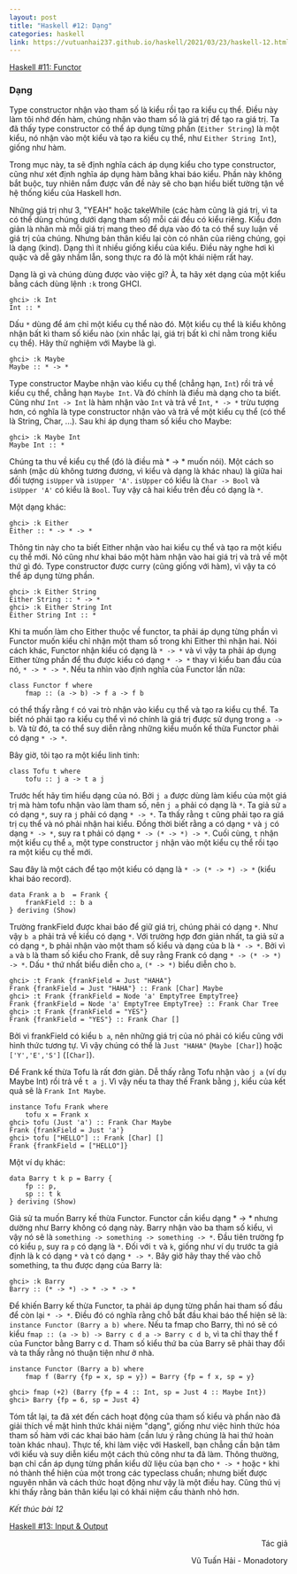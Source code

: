 ```yaml
---
layout: post
title: "Haskell #12: Dạng"
categories: haskell
link: https://vutuanhai237.github.io/haskell/2021/03/23/haskell-12.html
---
```


[Haskell #11: Functor](https://vutuanhai237.github.io/haskell/2021/03/22/haskell-11.html)

### **Dạng**
 
Type constructor nhận vào tham số là kiểu rồi tạo ra kiểu cụ thể. Điều này làm tôi nhớ đến hàm, chúng nhận vào tham số là giá trị để tạo ra giá trị. Ta đã thấy type constructor có thể áp dụng từng phần (`Either String`) là một kiểu, nó nhận vào một kiểu và tạo ra kiểu cụ thể, như `Either String Int`), giống như hàm. 

Trong mục này, ta sẽ định nghĩa cách áp dụng kiểu cho type constructor, cũng như xét định nghĩa áp dụng hàm bằng khai báo kiểu. Phần này không bắt buộc, tuy nhiên nắm được vấn đề này sẽ cho bạn hiểu biết tường tận về hệ thống kiểu của Haskell hơn.

Những giá trị như 3, "YEAH" hoặc takeWhile (các hàm cũng là giá trị, vì ta có thể dùng chúng dưới dạng tham số) mỗi cái đều có kiểu riêng. Kiểu đơn giản là nhãn mà mỗi giá trị mang theo để dựa vào đó ta có thể suy luận về giá trị của chúng. Nhưng bản thân kiểu lại còn có nhãn của riêng chúng, gọi là dạng (kind). Dạng thì ít nhiều giống kiểu của kiểu. Điều này nghe hơi kì quặc và dễ gây nhầm lẫn, song thực ra đó là một khái niệm rất hay.

Dạng là gì và chúng dùng được vào việc gì? À, ta hãy xét dạng của một kiểu bằng cách dùng lệnh `:k` trong GHCI.
```
ghci> :k Int
Int :: *
```
Dấu `*` dùng để ám chỉ một kiểu cụ thể nào đó. Một kiểu cụ thể là kiểu không nhận bất kì tham số kiểu nào (xin nhắc lại, giá trị bất kì chỉ nằm trong kiểu cụ thể). Hãy thử nghiệm với Maybe là gì.
```
ghci> :k Maybe
Maybe :: * -> *
```
Type constructor Maybe nhận vào kiểu cụ thể (chẳng hạn, `Int`) rồi trả về kiểu cụ thể, chẳng hạn `Maybe Int`. Và đó chính là điều mà dạng cho ta biết. Cũng như `Int -> Int` là hàm nhận vào `Int` và trả về `Int`, `* -> *` trừu tượng hơn, có nghĩa là type constructor nhận vào và trả về một kiểu cụ thể (có thể là String, Char, ...). Sau khi áp dụng tham số kiểu cho Maybe:
```
ghci> :k Maybe Int
Maybe Int :: *
```
Chúng ta thu về kiểu cụ thể (đó là điều mà * -> * muốn nói). Một cách so sánh (mặc dù không tương đương, vì kiểu và dạng là khác nhau) là giữa hai đối tượng `isUpper` và `isUpper 'A'`. `isUpper` có kiểu là `Char -> Bool` và `isUpper 'A'` có kiểu là `Bool`. Tuy vậy cả hai kiểu trên đều có dạng là `*`.

Một dạng khác:
```
ghci> :k Either
Either :: * -> * -> *
```
Thông tin này cho ta biết Either nhận vào hai kiểu cụ thể và tạo ra một kiểu cụ thể mới. Nó cũng như khai báo một hàm nhận vào hai giá trị và trả về một thứ gì đó. Type constructor được curry (cũng giống với hàm), vì vậy ta có thể áp dụng từng phần.
```
ghci> :k Either String
Either String :: * -> *
ghci> :k Either String Int
Either String Int :: *
```
Khi ta muốn làm cho Either thuộc về functor, ta phải áp dụng từng phần vì Functor muốn kiểu chỉ nhận một tham số trong khi Either thì nhận hai. Nói cách khác, Functor nhận kiểu có dạng là `* -> *` và vì vậy ta phải áp dụng Either từng phần để thu được kiểu có dạng `* -> *` thay vì kiểu ban đầu của nó, `* -> * -> *`. Nếu ta nhìn vào định nghĩa của Functor lần nữa:
```
class Functor f where 
    fmap :: (a -> b) -> f a -> f b
```
có thể thấy rằng `f` có vai trò nhận vào kiểu cụ thể và tạo ra kiểu cụ thể. Ta biết nó phải tạo ra kiểu cụ thể vì nó chính là giá trị được sử dụng trong `a -> b`. Và từ đó, ta có thể suy diễn rằng những kiểu muốn kế thừa Functor phải có dạng `* -> *`.

Bây giờ, tôi tạo ra một kiểu linh tinh:
```
class Tofu t where
    tofu :: j a -> t a j
```
Trước hết hãy tìm hiểu dạng của nó. Bởi `j a` được dùng làm kiểu của một giá trị mà hàm tofu nhận vào làm tham số, nên `j a` phải có dạng là `*`. Ta giả sử `a` có dạng `*`, suy ra `j` phải có dạng `* -> *`. Ta thấy rằng `t` cũng phải tạo ra giá trị cụ thể và nó phải nhận hai kiểu. Đồng thời biết rằng a có dạng `*` và `j` có dạng `* -> *`, suy ra t phải có dạng `* -> (* -> *) -> *`. Cuối cùng, `t` nhận một kiểu cụ thể `a`, một type constructor `j` nhận vào một kiểu cụ thể rồi tạo ra một kiểu cụ thể mới.

Sau đây là một cách để tạo một kiểu có dạng là `* -> (* -> *) -> *` (kiểu khai báo record).
```
data Frank a b  = Frank {
    frankField :: b a
} deriving (Show)
```
Trường frankField được khai báo để giữ giá trị, chúng phải có dạng `*`. Như vậy `b a` phải trả về kiểu có dạng `*`. Với trường hợp đơn giản nhất, ta giả sử a có dạng `*`, b phải nhận vào một tham số kiểu và dạng của b là `* -> *`. Bởi vì `a` và `b` là tham số kiểu cho Frank, dễ suy rằng Frank có dạng `* -> (* -> *) -> *`. Dấu `*` thứ nhất biểu diễn cho `a`, `(* -> *)` biểu diễn cho `b`. 
```
ghci> :t Frank {frankField = Just "HAHA"}
Frank {frankField = Just "HAHA"} :: Frank [Char] Maybe
ghci> :t Frank {frankField = Node 'a' EmptyTree EmptyTree}
Frank {frankField = Node 'a' EmptyTree EmptyTree} :: Frank Char Tree
ghci> :t Frank {frankField = "YES"}
Frank {frankField = "YES"} :: Frank Char []
```
Bởi vì frankField có kiểu `b a`, nên những giá trị của nó phải có kiểu cũng với hình thức tương tự. Vì vậy chúng có thể là `Just "HAHA"` (`Maybe [Char]`) hoặc `['Y','E','S']` (`[Char]`). 

Để Frank kế thừa Tofu là rất đơn giản. Dễ thấy rằng Tofu nhận vào `j a` (ví dụ Maybe Int) rồi trả về `t a j`. Vì vậy nếu ta thay thế Frank bằng `j`, kiểu của kết quả sẽ là `Frank Int Maybe`.
```
instance Tofu Frank where
    tofu x = Frank x
ghci> tofu (Just 'a') :: Frank Char Maybe
Frank {frankField = Just 'a'}
ghci> tofu ["HELLO"] :: Frank [Char] []
Frank {frankField = ["HELLO"]}
```
Một ví dụ khác:
```
data Barry t k p = Barry { 
    fp :: p, 
    sp :: t k 
} deriving (Show)
```
Giả sử ta muốn Barry kế thừa Functor. Functor cần kiểu dạng * -> * nhưng dường như Barry không có dạng này. Barry nhận vào ba tham số kiểu, vì vậy nó sẽ là `something -> something -> something -> *`. Đầu tiên trường fp có kiểu `p`, suy ra `p` có dạng là `*`. Đối với `t` và `k`, giống như ví dụ trước ta giả định là k có dạng `*` và t có dạng `* -> *`. Bây giờ hãy thay thế vào chỗ something, ta thu được dạng của Barry là:
```
ghci> :k Barry
Barry :: (* -> *) -> * -> * -> *
```
Để khiến Barry kế thừa Functor, ta phải áp dụng từng phần hai tham số đầu để còn lại `* -> *`. Điều đó có nghĩa rằng chỗ bắt đầu khai báo thể hiện sẽ là: `instance Functor (Barry a b) where`. Nếu ta fmap cho Barry, thì nó sẽ có kiểu `fmap :: (a -> b) -> Barry c d a -> Barry c d b`, vì ta chỉ thay thế f của Functor bằng Barry c d. Tham số kiểu thứ ba của Barry sẽ phải thay đổi và ta thấy rằng nó thuận tiện như ở nhà.
```
instance Functor (Barry a b) where
    fmap f (Barry {fp = x, sp = y}) = Barry {fp = f x, sp = y}

ghci> fmap (+2) (Barry {fp = 4 :: Int, sp = Just 4 :: Maybe Int})
ghci> Barry {fp = 6, sp = Just 4}
```

Tóm tắt lại, ta đã xét đến cách hoạt động của tham số kiểu và phần nào đã giải thích về mặt hình thức khái niệm "dạng", giống như việc hình thức hóa tham số hàm với các khai báo hàm (cần lưu ý rằng chúng là hai thứ hoàn toàn khác nhau). Thực tế, khi làm việc với Haskell, bạn chẳng cần bận tâm với kiểu và suy diễn kiểu một cách thủ công như ta đã làm. Thông thường, bạn chỉ cần áp dụng từng phần kiểu dữ liệu của bạn cho `* -> *` hoặc `*` khi nó thành thể hiện của một trong các typeclass chuẩn; nhưng biết được nguyên nhân và cách thức hoạt động như vậy là một điều hay. Cũng thú vị khi thấy rằng bản thân kiểu lại có khái niệm cấu thành nhỏ hơn.

*Kết thúc bài 12*

[Haskell #13: Input & Output](https://vutuanhai237.github.io/haskell/2021/03/23/haskell-13.html)

<p style="text-align: right">Tác giả</p>

<p style="text-align: right;">
Vũ Tuấn Hải - Monadotory
</p>